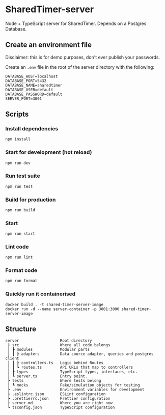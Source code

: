 # SharedTimer-server

Node + TypeScript server for SharedTimer.
Depends on a Postgres Database.

## Create an environment file

Disclaimer: this is for demo purposes, don't ever publish your passwords.

Create an `.env` file in the root of the server directory with the following:

```
DATABASE_HOST=localhost
DATABASE_PORT=5432
DATABASE_NAME=sharedtimer
DATABASE_USER=default
DATABASE_PASSWORD=default
SERVER_PORT=3001
```

## Scripts

### Install dependencies

```bash
npm install
```

### Start for development (hot reload)

```bash
npm run dev
```

### Run test suite

```bash
npm run test
```

### Build for production

```bash
npm run build
```

### Start

```bash
npm run start
```

### Lint code

```bash
npm run lint
```

### Format code

```bash
npm run format
```

### Quickly run it containerised

```
docker build . -t shared-timer-server-image
docker run -d --name server-container -p 3001:3000 shared-timer-server-image

```

## Structure

```
server                  Root directory
 ┣ src                  Where all code belongs
 ┃ ┣ modules            Modular parts
 ┃ ┃ ┣ adapters         Data source adapter, queries and postgres client
 ┃ ┃ ┣ controllers.ts   Logic behind Routes
 ┃ ┃ ┗ routes.ts        API URLs that map to controllers
 ┃ ┣ types              TypeScript types, interfaces, etc.
 ┃ ┗ server.ts          Entry point.
 ┣ tests                Where tests belong
 ┃ ┗ mocks              Fake/simulation objects for testing
 ┣ .env                 Environment variables for development
 ┣ .eslintrc.json       ESLint configuration
 ┣ .prettierrc.json     Prettier configuration
 ┣ server.md            Where you are right now
 ┗ tsconfig.json        TypeScript configuration
```
